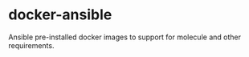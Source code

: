 # docker-ansible
Ansible pre-installed docker images to support for molecule and other requirements.

